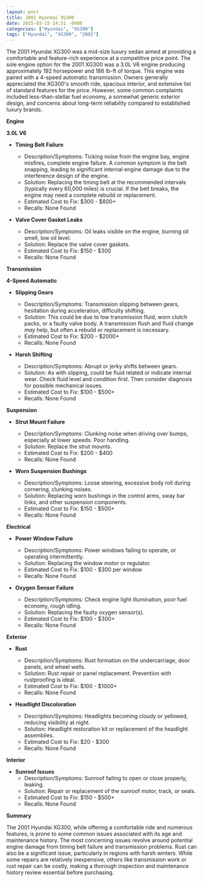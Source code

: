 ```yaml
---
layout: post
title: 2001 Hyundai XG300
date: 2025-03-15 14:51 -0400
categories: ["Hyundai", "XG300"]
tags: ["Hyundai", "XG300", "2001"]
---
```

The 2001 Hyundai XG300 was a mid-size luxury sedan aimed at providing a comfortable and feature-rich experience at a competitive price point. The sole engine option for the 2001 XG300 was a 3.0L V6 engine producing approximately 192 horsepower and 186 lb-ft of torque. This engine was paired with a 4-speed automatic transmission. Owners generally appreciated the XG300's smooth ride, spacious interior, and extensive list of standard features for the price. However, some common complaints included less-than-stellar fuel economy, a somewhat generic exterior design, and concerns about long-term reliability compared to established luxury brands.

**Engine**

**3.0L V6**

*   **Timing Belt Failure**
    *   Description/Symptoms: Ticking noise from the engine bay, engine misfires, complete engine failure. A common symptom is the belt snapping, leading to significant internal engine damage due to the interference design of the engine.
    *   Solution: Replacing the timing belt at the recommended intervals (typically every 60,000 miles) is crucial. If the belt breaks, the engine may need a complete rebuild or replacement.
    *   Estimated Cost to Fix: $300 - $800+
    *   Recalls: None Found

*   **Valve Cover Gasket Leaks**
    *   Description/Symptoms: Oil leaks visible on the engine, burning oil smell, low oil level.
    *   Solution: Replace the valve cover gaskets.
    *   Estimated Cost to Fix: $150 - $300
    *   Recalls: None Found

**Transmission**

**4-Speed Automatic**

*   **Slipping Gears**
    *   Description/Symptoms: Transmission slipping between gears, hesitation during acceleration, difficulty shifting.
    *   Solution: This could be due to low transmission fluid, worn clutch packs, or a faulty valve body. A transmission flush and fluid change *may* help, but often a rebuild or replacement is necessary.
    *   Estimated Cost to Fix: $200 - $2000+
    *   Recalls: None Found

*   **Harsh Shifting**
    *   Description/Symptoms: Abrupt or jerky shifts between gears.
    *   Solution: As with slipping, could be fluid related or indicate internal wear. Check fluid level and condition first. Then consider diagnosis for possible mechanical issues.
    *   Estimated Cost to Fix: $100 - $500+
    *   Recalls: None Found

**Suspension**

*   **Strut Mount Failure**
    *   Description/Symptoms: Clunking noise when driving over bumps, especially at lower speeds. Poor handling.
    *   Solution: Replace the strut mounts.
    *   Estimated Cost to Fix: $200 - $400
    *   Recalls: None Found

*   **Worn Suspension Bushings**
    *   Description/Symptoms: Loose steering, excessive body roll during cornering, clunking noises.
    *   Solution: Replacing worn bushings in the control arms, sway bar links, and other suspension components.
    *   Estimated Cost to Fix: $150 - $500+
    *   Recalls: None Found

**Electrical**

*   **Power Window Failure**
    *   Description/Symptoms: Power windows failing to operate, or operating intermittently.
    *   Solution: Replacing the window motor or regulator.
    *   Estimated Cost to Fix: $100 - $300 per window
    *   Recalls: None Found

*   **Oxygen Sensor Failure**
    *   Description/Symptoms: Check engine light illumination, poor fuel economy, rough idling.
    *   Solution: Replacing the faulty oxygen sensor(s).
    *   Estimated Cost to Fix: $100 - $300+
    *   Recalls: None Found

**Exterior**

*   **Rust**
    *   Description/Symptoms: Rust formation on the undercarriage, door panels, and wheel wells.
    *   Solution: Rust repair or panel replacement. Prevention with rustproofing is ideal.
    *   Estimated Cost to Fix: $100 - $1000+
    *   Recalls: None Found

*   **Headlight Discoloration**
    *   Description/Symptoms: Headlights becoming cloudy or yellowed, reducing visibility at night.
    *   Solution: Headlight restoration kit or replacement of the headlight assemblies.
    *   Estimated Cost to Fix: $20 - $300
    *   Recalls: None Found

**Interior**

*   **Sunroof Issues**
    *   Description/Symptoms: Sunroof failing to open or close properly, leaking.
    *   Solution: Repair or replacement of the sunroof motor, track, or seals.
    *   Estimated Cost to Fix: $150 - $500+
    *   Recalls: None Found

**Summary**

The 2001 Hyundai XG300, while offering a comfortable ride and numerous features, is prone to some common issues associated with its age and maintenance history. The most concerning issues revolve around potential engine damage from timing belt failure and transmission problems. Rust can also be a significant issue, particularly in regions with harsh winters. While some repairs are relatively inexpensive, others like transmission work or rust repair can be costly, making a thorough inspection and maintenance history review essential before purchasing.

